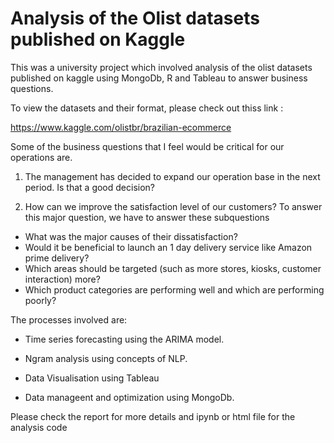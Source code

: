 # Analysis of the Olist datasets published on Kaggle
 This was a university project which involved analysis of the olist datasets published on kaggle using MongoDb, R and Tableau to answer business questions.
 
 To view the datasets and their format, please check out thiss link :
 
 https://www.kaggle.com/olistbr/brazilian-ecommerce
 
 Some of the business questions that I feel would be critical for our operations are.
 
1. The management has decided to expand our operation base in the next period. Is that a good
decision?

2. How can we improve the satisfaction level of our customers? To answer this major question, we
have to answer these subquestions
- What was the major causes of their dissatisfaction?
- Would it be beneficial to launch an 1 day delivery service like Amazon prime delivery?
- Which areas should be targeted (such as more stores, kiosks, customer interaction) more?
- Which product categories are performing well and which are performing poorly?

The processes involved are:

- Time series forecasting using the ARIMA model.

- Ngram analysis using concepts of NLP.

- Data Visualisation using Tableau

- Data manageent and optimization using MongoDb.

Please check the report for more details and ipynb or html file for the analysis code


